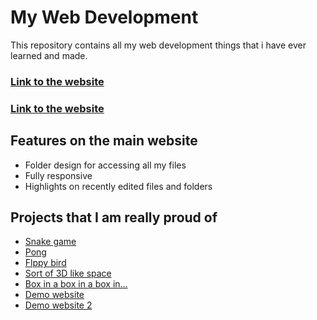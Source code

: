 
# My Web Development

This repository contains all my web development things that i have ever learned and made.

### [Link to the website](https://himanshuchandnani.github.io/webdev/)
### <a target="_blank" href="https://himanshuchandnani.github.io/webdev/">Link to the website</a>
## Features on the main website

- Folder design for accessing all my files
- Fully responsive
- Highlights on recently edited files and folders

## Projects that I am really proud of

 - [Snake game](https://himanshuchandnani.github.io/webdev/HTML/JavaScript/snake-game.html)
 - [Pong](https://himanshuchandnani.github.io/webdev/HTML/JavaScript/prevpong.html)
 - [Flppy bird](https://himanshuchandnani.github.io/webdev/HTML/JavaScript/flappy-bird.html)
 - [Sort of 3D like space](https://himanshuchandnani.github.io/webdev/HTML/JavaScript/perspective.html)
- [Box in a box in a box in...](https://himanshuchandnani.github.io/webdev/Html%20intuit/Trial/box-spinny.html)
- [Demo website](https://himanshuchandnani.github.io/webdev/Html%20intuit/Trial/Template%20D/test/himanshu_test.html)
- [Demo website 2](https://himanshuchandnani.github.io/webdev/template%20c%20himanshu/template%20c%20himanshu/Test/index.html)
